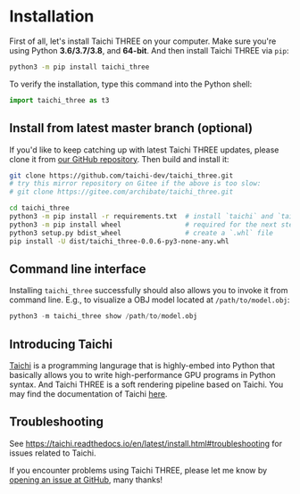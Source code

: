 # Installation

First of all, let's install Taichi THREE on your computer.
Make sure you're using Python **3.6/3.7/3.8**, and **64-bit**.
And then install Taichi THREE via `pip`:

```bash
python3 -m pip install taichi_three
```

To verify the installation, type this command into the Python shell:

```py
import taichi_three as t3
```

## Install from latest master branch (optional)

If you'd like to keep catching up with latest Taichi THREE updates, please clone it from [our GitHub repository](https://github.com/taichi-dev/taichi_three). Then build and install it:

```bash
git clone https://github.com/taichi-dev/taichi_three.git
# try this mirror repository on Gitee if the above is too slow:
# git clone https://gitee.com/archibate/taichi_three.git

cd taichi_three
python3 -m pip install -r requirements.txt  # install `taichi` and `taichi-glsl`
python3 -m pip install wheel                # required for the next step
python3 setup.py bdist_wheel                # create a `.whl` file
pip install -U dist/taichi_three-0.0.6-py3-none-any.whl
```

## Command line interface

Installing ``taichi_three`` successfully should also allows you to invoke it from command line. 
E.g., to visualize a OBJ model located at `/path/to/model.obj`:

```py
python3 -m taichi_three show /path/to/model.obj
```

## Introducing Taichi

[Taichi](https://github.com/taichi-dev/taichi) is a programming langurage that is highly-embed into Python that basically allows you to write high-performance GPU programs in Python syntax.
And Taichi THREE is a soft rendering pipeline based on Taichi.
You may find the documentation of Taichi [here](https://taichi.rtfd.io).

## Troubleshooting

See https://taichi.readthedocs.io/en/latest/install.html#troubleshooting for issues related to Taichi.

If you encounter problems using Taichi THREE, please let me know by [opening an issue at GitHub](https://github.com/taichi-dev/taichi_three/issues/new), many thanks!